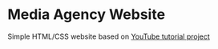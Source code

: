 # Media Agency Website

Simple HTML/CSS website based on [YouTube tutorial project](https://www.youtube.com/watch?v=lvYnfMOUOJY&t=274s)

